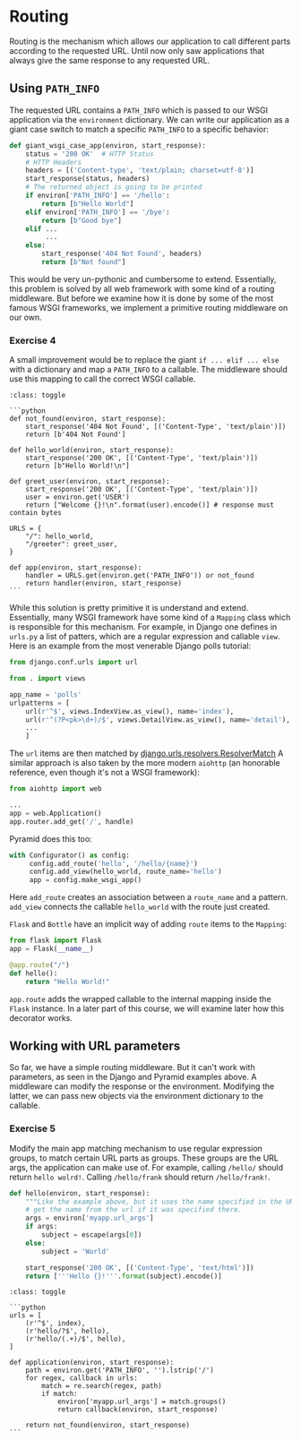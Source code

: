 # Routing

Routing is the mechanism which allows our application to call different
parts according to the requested URL.
Until now only saw applications that always give the same response to any
requested URL.

## Using `PATH_INFO`

The requested URL contains a `PATH_INFO` which is passed to our WSGI
application via the `environment` dictionary.
We can write our application as a giant case switch to match a specific
`PATH_INFO` to a specific behavior:

```python
def giant_wsgi_case_app(environ, start_response):
    status = '200 OK'  # HTTP Status
    # HTTP Headers
    headers = [('Content-type', 'text/plain; charset=utf-8')]
    start_response(status, headers)
    # The returned object is going to be printed
    if environ['PATH_INFO'] == '/hello':
        return [b"Hello World"]
    elif environ['PATH_INFO'] == '/bye':
        return [b"Good bye"]
    elif ...
         ...
    else:
        start_response('404 Not Found', headers)
        return [b"Not found"]
```

This would be very un-pythonic and cumbersome to extend. Essentially, this
problem is solved by all web framework with some kind of a routing
middleware. But before we examine how it is done by some of the most famous
WSGI frameworks, we implement a primitive routing middleware on our own.

### Exercise 4

A small improvement would be to replace the giant `if ... elif ... else`
with a dictionary and map a `PATH_INFO` to a callable. The middleware should use this mapping to call the correct WSGI callable.

````{admonition} Solution
:class: toggle

```python
def not_found(environ, start_response):
    start_response('404 Not Found', [('Content-Type', 'text/plain')])
    return [b'404 Not Found']

def hello_world(environ, start_response):
    start_response('200 OK', [('Content-Type', 'text/plain')])
    return [b"Hello World!\n"]

def greet_user(environ, start_response):
    start_response('200 OK', [('Content-Type', 'text/plain')])
    user = environ.get('USER')
    return ["Welcome {}!\n".format(user).encode()] # response must contain bytes

URLS = {
    "/": hello_world,
    "/greeter": greet_user,
}

def app(environ, start_response):
    handler = URLS.get(environ.get('PATH_INFO')) or not_found
    return handler(environ, start_response)
```
````

While this solution is pretty primitive it is understand and extend.
Essentially, many WSGI framework have some kind of a `Mapping`
class which is responsible for this mechanism.
For example, in Django one defines in `urls.py` a list of patters,
which are a regular expression and callable `view`. Here is an
example from the most venerable Django polls tutorial:

```python
from django.conf.urls import url

from . import views

app_name = 'polls'
urlpatterns = [
    url(r'^$', views.IndexView.as_view(), name='index'),
    url(r'^(?P<pk>\d+)/$', views.DetailView.as_view(), name='detail'),
    ...
    ]
```

The `url` items are then matched by [django.urls.resolvers.ResolverMatch]
A similar approach is also taken by the more modern `aiohttp` (an
honorable reference, even though it's not a WSGI framework):

```python
from aiohttp import web

...
app = web.Application()
app.router.add_get('/', handle)
```

Pyramid does this too:

```python
with Configurator() as config:
     config.add_route('hello', '/hello/{name}')
     config.add_view(hello_world, route_name='hello')
     app = config.make_wsgi_app()
```

Here `add_route` creates an association between a `route_name` and
a pattern. `add_view` connects the callable `hello_world` with the route
just created.

`Flask` and `Bottle` have an implicit way of adding `route` items to
the `Mapping`:

```python
from flask import Flask
app = Flask(__name__)

@app.route("/")
def hello():
    return "Hello World!"
```

`app.route` adds the wrapped callable to the internal mapping inside the
`Flask` instance. In a later part of this course, we will examine later
how this decorator works.

## Working with URL parameters

So far, we have a simple routing middleware. But it can't work with
parameters, as seen in the Django and Pyramid examples above.
A middleware can modify the response or the environment. Modifying the latter,
we can pass new objects via the environment dictionary to the callable.

### Exercise 5

Modify the main app matching mechanism to use regular expression groups,
to match certain URL parts as groups. These groups are the URL args,
the application can make use of. For example, calling `/hello/` should return
`hello wolrd!`. Calling `/hello/frank` should return `/hello/frank!`.

```python
def hello(environ, start_response):
    """Like the example above, but it uses the name specified in the URL."""
    # get the name from the url if it was specified there.
    args = environ['myapp.url_args']
    if args:
        subject = escape(args[0])
    else:
        subject = 'World'

    start_response('200 OK', [('Content-Type', 'text/html')])
    return ['''Hello {}!'''.format(subject).encode()]
```

````{admonition} Solution
:class: toggle

```python
urls = [
    (r'^$', index),
    (r'hello/?$', hello),
    (r'hello/(.+)/$', hello),
]

def application(environ, start_response):
    path = environ.get('PATH_INFO', '').lstrip('/')
    for regex, callback in urls:
        match = re.search(regex, path)
        if match:
            environ['myapp.url_args'] = match.groups()
            return callback(environ, start_response)

    return not_found(environ, start_response)
```
````

[django.urls.resolvers.resolvermatch]: https://github.com/django/django/blob/f0ffa3f4ea277f9814285085fde20baff60fc386/django/urls/resolvers.py#L29
